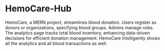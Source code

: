 # HemoCare-Hub
HemoCare, a MERN project, streamlines blood donation. Users register as donors or organizations, specifying blood groups. Admins manage roles. The analytics page tracks total blood inventory, enhancing data-driven decisions for efficient donation management. HemoCare intelligently shows all the analytics and all blood transactions as well. 
